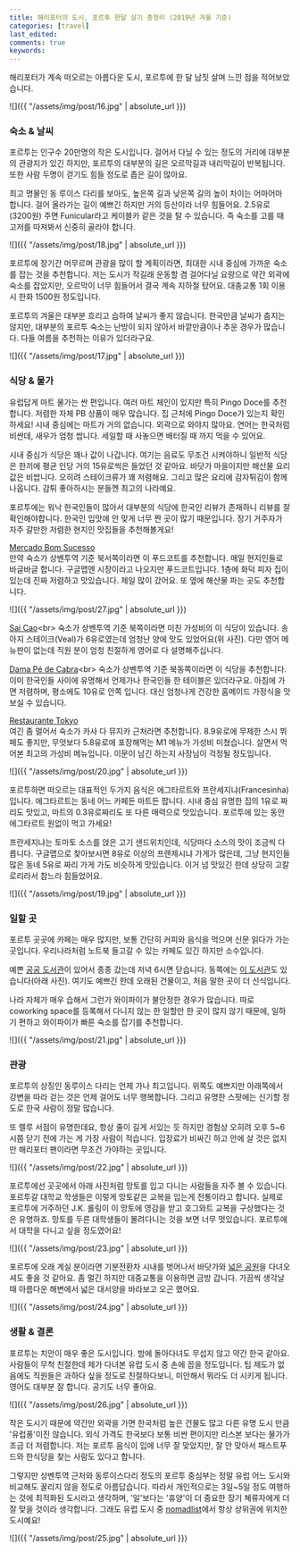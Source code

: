 ```yaml
---
title: 해리포터의 도시, 포르투 한달 살기 총정리 (2019년 겨을 기준)
categories: [travel]
last_edited: 
comments: true
keywords:
---
```


해리포터가 계속 떠오르는 아름다운 도시, 포르투에 한 달 남짓 살며 느낀 점을 적어보았습니다.

![]({{ "/assets/img/post/16.jpg" | absolute_url }})  

### 숙소 & 날씨

포르투는 인구수 20만명의 작은 도시입니다. 걸어서 다닐 수 있는 정도의 거리에 대부분의 관광지가 있긴 하지만, 포르투의 대부분의 길은 오르막길과 내리막길이 반복됩니다. 또한 사람 두명이 걷기도 힘들 정도로 좁은 길이 많아요.

최고 명물인 동 루이스 다리를 보아도, 높은쪽 길과 낮은쪽 길의 높이 차이는 어마어마 합니다. 걸어 올라가는 길이 예쁘긴 하지만 거의 등산이라 너무 힘들어요. 2.5유로(3200원) 주면 Funicular라고 케이블카 같은 것을 탈 수 있습니다. 즉 숙소를 고를 때 고저를 따져봐서 신중히 골라야 합니다.

![]({{ "/assets/img/post/18.jpg" | absolute_url }})  

포르투에 장기간 머무르며 관광을 많이 할 계획이라면, 최대한 시내 중심에 가까운 숙소를 잡는 것을 추천합니다. 저는 도시가 작길래 운동할 겸 걸어다닐 요량으로 약간 외곽에 숙소를 잡았지만, 오르막이 너무 힘들어서 결국 계속 지하철 탔어요. 대충교통 1회 이용시 한화 1500원 정도입니다.

포르투의 겨울은 대부분 흐리고 습하여 날씨가 좋지 않습니다. 한국만큼 날씨가 춥지는 않지만, 대부분의 포르투 숙소는 난방이 되지 않아서 바깥만큼이나 추운 경우가 많습니다. 다들 여름을 추천하는 이유가 있더라구요.

![]({{ "/assets/img/post/17.jpg" | absolute_url }})  

### 식당 & 물가

유럽답게 마트 물가는 싼 편입니다. 여러 마트 체인이 있지만 특히 Pingo Doce를 추천합니다. 저렴한 자체 PB 상품이 매우 많습니다. 집 근처에 Pingo Doce가 있는지 확인하세요! 시내 중심에는 마트가 거의 없습니다. 외곽으로 와야지 많아요. 연어는 한국처럼 비싼데, 새우가 엄청 쌉니다. 세일할 때 사놓으면 배터질 때 까지 먹을 수 있어요.

시내 중심가 식당은 꽤나 값이 나갑니다. 여기는 음료도 무조건 시켜야하니 일반적 식당은 한끼에 평균 인당 거의 15유로씩은 들었던 것 같아요. 바닷가 마을이지만 해산물 요리 값은 비쌉니다. 오히려 스테이크류가 꽤 저렴해요. 그리고 많은 요리에 감자튀김이 함께 나옵니다. 감튀 좋아하시는 분들껜 최고의 나라예요.

포르투에는 워낙 한국인들이 많아서 대부분의 식당에 한국인 리뷰가 존재하니 리뷰를 잘 확인해야합니다. 한국인 입맛에 안 맞게 너무 짠 곳이 많기 때문입니다. 장기 거주자가 자주 갈만한 저렴한 현지인 맛집들을 추천해볼게요!

[Mercado Bom Sucesso](https://www.google.com/maps/place/Mercado+Bom+Sucesso/@41.1556193,-8.6281919,18z/data=!4m13!1m7!3m6!1s0xd2465abc4e153c1:0xa648d95640b114bc!2z7Y-s66W07Yis6rCIIO2PrOultO2GoA!3b1!8m2!3d41.1579438!4d-8.6291053!3m4!1s0xd246508f4545b65:0xb332c00c49ffce31!8m2!3d41.1552793!4d-8.6288052)<br>
만약 숙소가 상벤투역 기준 북서쪽이라면 이 푸드코트를 추천합니다. 매일 현지인들로 바글바글 합니다. 구글맵엔 시장이라고 나오지만 푸드코트입니다. 1층에 화덕 피자 집이 있는데 진짜 저렴하고 맛있습니다. 제일 많이 갔어요. 또 옆에 해산물 파는 곳도 추천합니다.

![]({{ "/assets/img/post/27.jpg" | absolute_url }})  

[Sai Cao]([https://www.google.com/maps/place/Sai+C%C3%A3o/@41.1512079,-8.611121,16z/data=!4m13!1m7!3m6!1s0xd2465abc4e153c1:0xa648d95640b114bc!2z7Y-s66W07Yis6rCIIO2PrOultO2GoA!3b1!8m2!3d41.1579438!4d-8.6291053!3m4!1s0x0:0xb84be9d7fc43009e!8m2!3d41.153907!4d-8.60789](https://www.google.com/maps/place/Sai+Cão/@41.1512079,-8.611121,16z/data=!4m13!1m7!3m6!1s0xd2465abc4e153c1:0xa648d95640b114bc!2z7Y-s66W07Yis6rCIIO2PrOultO2GoA!3b1!8m2!3d41.1579438!4d-8.6291053!3m4!1s0x0:0xb84be9d7fc43009e!8m2!3d41.153907!4d-8.60789))<br>
숙소가 상벤투역 기준 북쪽이라면 미친 가성비의 이 식당이 있습니다. 송아지 스테이크(Veal)가 6유로였는데 엄청난 양에 맛도 있었어요(위 사진). 다만 영어 메뉴판이 없는데 직원 분이 엄청 친절하게 영어로 다 설명해주십니다. 

[Dama Pé de Cabra]([https://www.google.com/maps/place/Dama+P%C3%A9+de+Cabra/@41.1457592,-8.6044103,18z/data=!4m13!1m7!3m6!1s0xd2465abc4e153c1:0xa648d95640b114bc!2z7Y-s66W07Yis6rCIIO2PrOultO2GoA!3b1!8m2!3d41.1579438!4d-8.6291053!3m4!1s0x0:0xab7a4cbbdf223ab5!8m2!3d41.1457591!4d-8.6033132](https://www.google.com/maps/place/Dama+Pé+de+Cabra/@41.1457592,-8.6044103,18z/data=!4m13!1m7!3m6!1s0xd2465abc4e153c1:0xa648d95640b114bc!2z7Y-s66W07Yis6rCIIO2PrOultO2GoA!3b1!8m2!3d41.1579438!4d-8.6291053!3m4!1s0x0:0xab7a4cbbdf223ab5!8m2!3d41.1457591!4d-8.6033132))<br>
숙소가 상벤투역 기준 북동쪽이라면 이 식당을 추천합니다. 이미 한국인들 사이에 유명해서 언제가나 한국인들 한 테이블은 있더라구요. 아침에 가면 저렴하며, 평소에도 10유로 안쪽 입니다. 대신 엄청나게 건강한 홈메이드 가정식을 맛보실 수 있습니다.

[Restaurante Tokyo](https://www.google.com/maps/place/Restaurante+Tokyo/@41.1576768,-8.6313833,17z/data=!4m13!1m7!3m6!1s0xd2465abc4e153c1:0xa648d95640b114bc!2z7Y-s66W07Yis6rCIIO2PrOultO2GoA!3b1!8m2!3d41.1579438!4d-8.6291053!3m4!1s0xd2465a0f6dc11cb:0x6139ff017fa91797!8m2!3d41.1590794!4d-8.635034)<br>
여긴 좀 멀어서 숙소가 카사 다 뮤지카 근처라면 추천합니다. 8.9유로에 무제한 스시 뷔페도 좋지만, 무엇보다 5.8유로에 포장해먹는 M1 메뉴가 가성비 미쳤습니다. 살면서 먹어본 최고의 가성비 메뉴입니다. 이문이 남긴 하는지 사장님이 걱정될 정도입니다.

![]({{ "/assets/img/post/20.jpg" | absolute_url }})  

포르투하면 떠오르는 대표적인 두가지 음식은 에그타르트와 프란세지냐(Francesinha)입니다. 에그타르트는 동네 어느 카페든 마트든 팝니다. 시내 중심 유명한 집의 1유로 짜리도 맛있고, 마트의 0.3유로짜리도 또 다른 매력으로 맛있습니다. 포르투에 있는 동안 에그타르트 원없이 먹고 가세요!

프란세지냐는 토마토 소스를 얹은 고기 샌드위치인데, 식당마다 소스의 맛이 조금씩 다릅니다. 구글맵으로 찾아보시면 8유로 이상의 프렌제시냐 가게가 많은데, 그냥 현지인들 많은 동네 5유로 짜리 가게 가도 비슷하게 맛있습니다. 이거 넘 맛있긴 한데 상당히 고칼로리라서 참느라 힘들었어요.

![]({{ "/assets/img/post/19.jpg" | absolute_url }})  

### 일할 곳

포르투 곳곳에 카페는 매우 많지만, 보통 간단히 커피와 음식을 먹으며 신문 읽다가 가는 곳입니다. 우리나라처럼 노트북 들고갈 수 있는 카페도 있긴 하지만 소수입니다. 

예쁜 [공공 도서관](https://www.google.com/maps/place/Almeida+Garrett+Municipal+Library/@41.1484954,-8.6270465,18z/data=!4m8!1m2!2m1!1sporto+casinha!3m4!1s0xd24650554c0a60f:0x6ce82fca417ea032!8m2!3d41.1482424!4d-8.6268465)이 있어서 종종 갔는데 저녁 6시면 닫습니다. 동쪽에는 [이 도서관](https://www.google.com/maps/place/Municipal+Library+of+Porto/@41.1464326,-8.607406,17z/data=!4m8!1m2!2m1!1sporto+casinha!3m4!1s0x0:0xe0930f81d7bf736!8m2!3d41.1460646!4d-8.6017578)도 있습니다(아래 사진). 여기도 예쁘긴 한데 오래된 건물이고, 처음 말한 곳이 더 신식입니다.

나라 자체가 매우 습해서 그런가 와이파이가 불안정한 경우가 많습니다. 따로 coworking space를 등록해서 다니지 않는 한 일할만 한 곳이 많지 않기 때문에, 일하기 편하고 와이파이가 빠른 숙소를 잡기를 추천합니다.

![]({{ "/assets/img/post/21.jpg" | absolute_url }})  

### 관광

포르투의 상징인 동루이스 다리는 언제 가나 최고입니다. 위쪽도 예쁘지만 아래쪽에서 강변을 따라 걷는 것은 언제 걸어도 너무 행복합니다. 그리고 유명한 스팟에는 신기할 정도로 한국 사람이 정말 많습니다.

또 롈루 서점이 유명한데요, 항상 줄이 길게 서있는 듯 하지만 경험상 오히려 오후 5~6시쯤 닫기 전에 가는 게 가장 사람이 적습니다. 입장료가 비싸긴 하고 안에 살 것은 없지만 해리포터 팬이라면 무조건 가야하는 곳입니다.

![]({{ "/assets/img/post/22.jpg" | absolute_url }})  

포르투에선 곳곳에서 아래 사진처럼 망토를 입고 다니는 사람들을 자주 볼 수 있습니다. 포르투갈 대학교 학생들은 이렇게 망토같은 교복을 입는게 전통이라고 합니다. 실제로 포르투에 거주하던 J.K. 롤링이 이 망토에 영감을 받고 호그와트 교복을 구상했다는 것은 유명하죠. 망토를 두른 대학생들이 몰려다니는 것을 보면 너무 멋있습니다. 포르투에서 대학을 다니고 싶을 정도였어요!

![]({{ "/assets/img/post/23.jpg" | absolute_url }})  

포르투에 오래 계실 분이라면 기분전환차 시내를 벗어나서 바닷가와 [넓은 공원](https://www.google.com/maps/place/Porto+City+Park/@41.1676192,-8.6872185,15z/data=!4m8!1m2!2m1!1slibrary!3m4!1s0xd246f6c77964f03:0x88f6f84b4820910c!8m2!3d41.1686743!4d-8.6788344)을 다녀오셔도 좋을 것 같아요. 좀 멀긴 하지만 대중교통을 이용하면 금방 갑니다. 가끔씩 생각날 때 아름다운 해변에서 넓은 대서양을 바라보고 오곤 했어요.

![]({{ "/assets/img/post/24.jpg" | absolute_url }})  

### 생활 & 결론

포르투는 치안이 매우 좋은 도시입니다. 밤에 돌아다녀도 무섭지 않고 약간 한국 같아요. 사람들이 무척 친절한데 제가 다녀본 유럽 도시 중 손에 꼽을 정도입니다. 팁 제도가 없음에도 직원들은 과하다 싶을 정도로 친절하다보니, 미안해서 뭐라도 더 시키게 됩니다. 영어도 대부분 잘 합니다. 공기도 너무 좋아요.

![]({{ "/assets/img/post/26.jpg" | absolute_url }})  

작은 도시기 때문에 약간만 외곽을 가면 한국처럼 높은 건물도 많고 다른 유명 도시 만큼 '유럽풍'이진 않습니다. 외식 가격도 한국보다 보통 비싼 편이지만 리스본 보다는 물가가 조금 더 저렴합니다. 저는 포르투 음식이 입에 너무 잘 맞았지만, 잘 안 맞아서 패스트푸드와 한식당을 찾는 사람도 있다고 합니다.

그렇지만 상벤투역 근처와 동루이스다리 정도의 포르투 중심부는 정말 유럽 어느 도시와 비교해도 꿀리지 않을 정도로 아름답습니다. 따라서 개인적으로는 3일~5일 정도 여행하는 것에 최적화된 도시라고 생각하며, '일'보다는 '휴양'이 더 중요한 장기 쳬류자에게 더 잘 맞을 것이라 생각합니다. 그래도 유럽 도시 중 [nomadlist](https://nomadlist.com/places-in-europe)에서 항상 상위권에 위치한 도시예요!

![]({{ "/assets/img/post/25.jpg" | absolute_url }})  